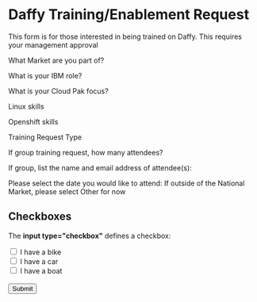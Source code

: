 # Daffy Training/Enablement Request

This form is for those interested in being trained on Daffy. This requires your management approval

What Market are you part of?

What is your IBM role?

What is your Cloud Pak focus?

Linux skills

Openshift skills

Training Request Type

If group training request, how many attendees?

If group, list the name and email address of attendee(s):

Please select the date you would like to attend: If outside of the National Market, please select Other for now

<!DOCTYPE html>
<html>
<body>

<h2>Checkboxes</h2>
<p>The <strong>input type="checkbox"</strong> defines a checkbox:</p>

<form action="/action_page.php">
  <input type="checkbox" id="vehicle1" name="vehicle1" value="Bike">
  <label for="vehicle1"> I have a bike</label><br>
  <input type="checkbox" id="vehicle2" name="vehicle2" value="Car">
  <label for="vehicle2"> I have a car</label><br>
  <input type="checkbox" id="vehicle3" name="vehicle3" value="Boat">
  <label for="vehicle3"> I have a boat</label><br><br>
  <input type="submit" value="Submit">
</form>

</body>
</html>

